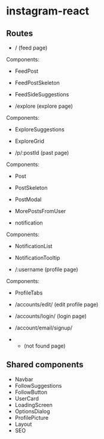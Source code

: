 # instagram-react

## Routes

- / (feed page)

Components:

- FeedPost
- FeedPostSkeleton
- FeedSideSuggestions

- /explore (explore page)

Components:

- ExploreSuggestions
- ExploreGrid

- /p/:postId (past page)

Components:

- Post
- PostSkeleton
- PostModal
- MorePostsFromUser

- notification

Components:

- NotificationList
- NotificationTooltip

- /:username (profile page)

Components:

- ProfileTabs

- /accounts/edit/ (edit profile page)

- /accounts/login/ (login page)

- /account/email/signup/

- - (not found page)

## Shared components

- Navbar
- FollowSuggestions
- FollowButton
- UserCard
- LoadingScreen
- OptionsDialog
- ProfilePicture
- Layout
- SEO
